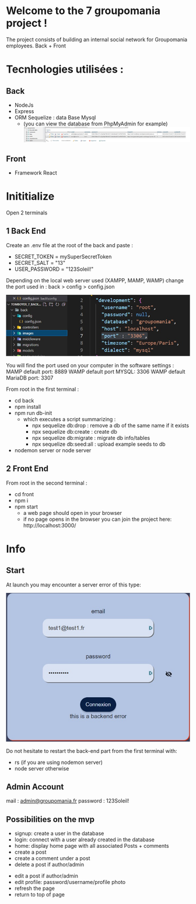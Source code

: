 # Welcome to the 7 groupomania project !

  
The project consists of building an internal social network for Groupomania employees. Back + Front


# Tecnhologies utilisées : 



## Back

- NodeJs
- Express
- ORM Sequelize : data Base Mysql
	- (you can view the database from PhpMyAdmin for example)
![Screenshot2](./screen2.jpeg)

## Front

- Framework React

# Inititialize

Open 2 terminals

## 1 Back End

Create an .env file at the root of the back and paste : 
- SECRET_TOKEN = mySuperSecretToken 
- SECRET_SALT = "13" 
- USER_PASSWORD = "123Soleil!"

Depending on the local web server used (XAMPP, MAMP, WAMP) change the port used in : 
back > config > config.json

![Screenshot1](./screen1.jpeg)

You will find the port used on your computer in the software settings :  
MAMP default port: 8889 
WAMP default port MYSQL: 3306 
WAMP default  MariaDB port: 3307

From root in the first terminal : 
- cd back 
- npm install
- npm run db-init 
	-  which executes a script summarizing : 
		- npx sequelize db:drop : remove a db of the same name if it exists
		- npx sequelize db:create : create db
		- npx sequelize db:migrate : migrate db info/tables
		- npx sequelize db:seed:all :   upload example seeds to db
- nodemon server or node server

## 2 Front End

From root in the second terminal : 
- cd front
- npm i
- npm start
	- a web page should open in your browser
	- if no page opens in the browser you can join the project here:
		http://localhost:3000/

#   Info
## Start
  
At launch you may encounter a server error of this type:

![Screenshot3](./screen3.jpeg)

Do not hesitate to restart the back-end part from the first terminal with:
- rs (if you are using nodemon server)
- node server otherwise


## Admin Account
mail : admin@groupomania.fr
password : 123Soleil!

##   Possibilities on the mvp
- signup: create a user in the database
- login: connect with a user already created in the database
- home: display home page with all associated Posts + comments
- create a post
- create a comment under a post
- delete a post if author/admin
<!-- - like a post -->
- edit a post if author/admin
- edit profile: password/username/profile photo
- refresh the page
- return to top of page